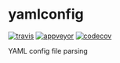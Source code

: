 # yamlconfig

[![travis](https://travis-ci.org/DHI-GRAS/yamlconfig.svg?branch=master)](https://travis-ci.org/DHI-GRAS/yamlconfig)
[![appveyor](https://ci.appveyor.com/api/projects/status/0cg3gikb88lrf5q8?svg=true)](https://ci.appveyor.com/project/j08lue/yamlconfig)
[![codecov](https://codecov.io/gh/DHI-GRAS/yamlconfig/branch/master/graph/badge.svg)](https://codecov.io/gh/DHI-GRAS/yamlconfig)

YAML config file parsing
